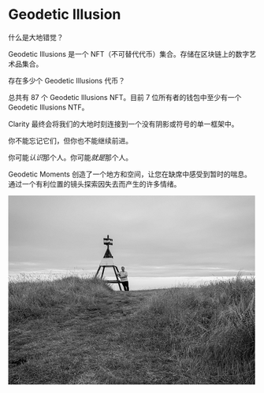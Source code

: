 # Geodetic Illusion

什么是大地错觉？

Geodetic Illusions 是一个 NFT（不可替代代币）集合。存储在区块链上的数字艺术品集合。

存在多少个 Geodetic Illusions 代币？

总共有 87 个 Geodetic Illusions NFT。目前 7 位所有者的钱包中至少有一个 Geodetic Illusions NTF。

Clarity 最终会将我们的大地时刻连接到一个没有阴影或符号的单一框架中。

你不能忘记它们，但你也不能继续前进。

你可能*认识*那个人。你可能*就是*那个人。

Geodetic Moments 创造了一个地方和空间，让您在缺席中感受到暂时的喘息。通过一个有利位置的镜头探索因失去而产生的许多情绪。

![nft](1661540967804.png)
